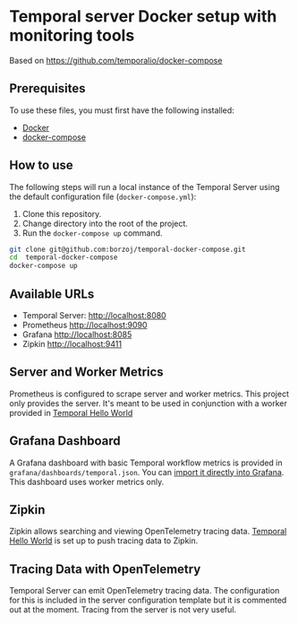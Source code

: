 # Temporal server Docker setup with monitoring tools

Based on https://github.com/temporalio/docker-compose

## Prerequisites

To use these files, you must first have the following installed:

- [Docker](https://docs.docker.com/engine/installation/)
- [docker-compose](https://docs.docker.com/compose/install/)

## How to use

The following steps will run a local instance of the Temporal Server using the default configuration file (`docker-compose.yml`):

1. Clone this repository.
2. Change directory into the root of the project.
3. Run the `docker-compose up` command.

```bash
git clone git@github.com:borzoj/temporal-docker-compose.git
cd  temporal-docker-compose
docker-compose up
```

## Available URLs

- Temporal Server: [http://localhost:8080](http://localhost:8080)
- Prometheus [http://localhost:9090](http://localhost:9090)
- Grafana [http://localhost:8085](http://localhost:8085)
- Zipkin [http://localhost:9411](http://localhost:9411)

## Server and Worker Metrics

Prometheus is configured to scrape server and worker metrics. This project only provides the server. It's meant to be used in conjunction with a worker provided in [Temporal Hello World](https://github.com/borzoj/temporal-hello-world)

## Grafana Dashboard

A Grafana dashboard with basic Temporal workflow metrics is provided in `grafana/dashboards/temporal.json`. You can [import it directly into Grafana](https://grafana.com/docs/grafana/latest/dashboards/manage-dashboards/#export-and-import-dashboards). This dashboard uses worker metrics only.

## Zipkin

Zipkin allows searching and viewing OpenTelemetry tracing data. [Temporal Hello World](https://github.com/borzoj/temporal-hello-world) is set up to push tracing data to Zipkin.

## Tracing Data with OpenTelemetry

Temporal Server can emit OpenTelemetry tracing data. The configuration for this is included in the server configuration template but it is commented out at the moment. Tracing from the server is not very useful.



